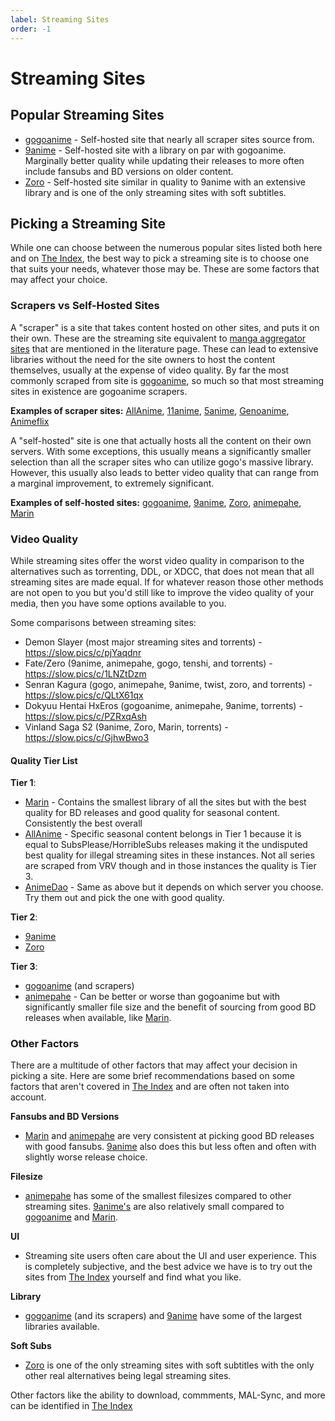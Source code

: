 ```yaml
---
label: Streaming Sites
order: -1
---
```


# Streaming Sites

## Popular Streaming Sites

- [gogoanime](https://gogoanime.lu/) - Self-hosted site that nearly all scraper sites source from.
- [9anime](https://9anime.to) - Self-hosted site with a library on par with gogoanime. Marginally better quality while updating their releases to more often include fansubs and BD versions on older content.
- [Zoro](https://zoro.to/) - Self-hosted site similar in quality to 9anime with an extensive library and is one of the only streaming sites with soft subtitles.

## Picking a Streaming Site

While one can choose between the numerous popular sites listed both here and on [The Index](https://theindex.moe/), the best way to pick a streaming site is to choose one that suits your needs, whatever those may be. These are some factors that may affect your choice.

### Scrapers vs Self-Hosted Sites

A "scraper" is a site that takes content hosted on other sites, and puts it on their own. These are the streaming site equivalent to [manga aggregator sites](https://thewiki.moe/guides/literature#sourcing) that are mentioned in the literature page. These can lead to extensive libraries without the need for the site owners to host the content themselves, usually at the expense of video quality. By far the most commonly scraped from site is [gogoanime](https://gogoanime.lu/), so much so that most streaming sites in existence are gogoanime scrapers.

**Examples of scraper sites:** [AllAnime](https://allanime.to/), [11anime](https://11anime.fr/), [5anime](https://5anime.net/), [Genoanime](https://genoanime.com/), [Animeflix](https://animeflix.sbs/)

A "self-hosted" site is one that actually hosts all the content on their own servers. With some exceptions, this usually means a significantly smaller selection than all the scraper sites who can utilize gogo's massive library. However, this usually also leads to better video quality that can range from a marginal improvement, to extremely significant.

**Examples of self-hosted sites:** [gogoanime](https://gogoanime.lu/), [9anime](https://9anime.to), [Zoro](https://zoro.to/), [animepahe](https://animepahe.com/), [Marin](https://marin.moe/)

### Video Quality

While streaming sites offer the worst video quality in comparison to the alternatives such as torrenting, DDL, or XDCC, that does not mean that all streaming sites are made equal. If for whatever reason those other methods are not open to you but you'd still like to improve the video quality of your media, then you have some options available to you.

Some comparisons between streaming sites:

- Demon Slayer (most major streaming sites and torrents) - https://slow.pics/c/pjYaqdnr
- Fate/Zero (9anime, animepahe, gogo, tenshi, and torrents) - https://slow.pics/c/1LNZtDzm
- Senran Kagura (gogo, animepahe, 9anime, twist, zoro, and torrents) - https://slow.pics/c/QLtX61qx
- Dokyuu Hentai HxEros (gogoanime, animepahe, 9anime, torrents) - https://slow.pics/c/PZRxqAsh
- Vinland Saga S2 (9anime, Zoro, Marin, torrents) - https://slow.pics/c/GjhwBwo3
#### **Quality Tier List**

**Tier 1**:

- [Marin](https://marin.moe/) - Contains the smallest library of all the sites but with the best quality for BD releases and good quality for seasonal content. Consistently the best overall
- [AllAnime](https://allanime.to/) - Specific seasonal content belongs in Tier 1 because it is equal to SubsPlease/HorribleSubs releases making it the undisputed best quality for illegal streaming sites in these instances. Not all series are scraped from VRV though and in those instances the quality is Tier 3.
- [AnimeDao](https://animedao.to/) - Same as above but it depends on which server you choose. Try them out and pick the one with good quality.

**Tier 2**:

- [9anime](https://9anime.to)
- [Zoro](https://zoro.to/)

**Tier 3**:

- [gogoanime](https://gogoanime.lu/) (and scrapers)
- [animepahe](https://animepahe.com/) - Can be better or worse than gogoanime but with significantly smaller file size and the benefit of sourcing from good BD releases when available, like [Marin](https://marin.moe/).

### Other Factors

There are a multitude of other factors that may affect your decision in picking a site. Here are some brief recommendations based on some factors that aren't covered in [The Index](https://theindex.moe/) and are often not taken into account.

**Fansubs and BD Versions**

- [Marin](https://marin.moe/) and [animepahe](https://animepahe.com/) are very consistent at picking good BD releases with good fansubs. [9anime](https://9anime.to) also does this but less often and often with slightly worse release choice.

**Filesize**

- [animepahe](https://animepahe.com/) has some of the smallest filesizes compared to other streaming sites. [9anime's](https://9anime.to) are also relatively small compared to [gogoanime](https://gogoanime.lu/) and [Marin](https://marin.moe/).

**UI**

- Streaming site users often care about the UI and user experience. This is completely subjective, and the best advice we have is to try out the sites from [The Index](https://theindex.moe/) yourself and find what you like.

**Library**

- [gogoanime](https://gogoanime.lu/) (and its scrapers) and [9anime](https://9anime.to) have some of the largest libraries available.

**Soft Subs**

- [Zoro](https://zoro.to/) is one of the only streaming sites with soft subtitles with the only other real alternatives being legal streaming sites.

Other factors like the ability to download, commments, MAL-Sync, and more can be identified in [The Index](https://theindex.moe/)
